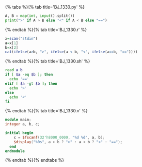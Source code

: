 {% tabs %}{% tab title='BJ_1330.py' %}

```py
A, B = map(int, input().split())
print(">" if A > B else "<" if A < B else "==")
```

{% endtab %}{% tab title='BJ_1330.r' %}

```r
x=scan("stdin")
a=x[1]
b=x[2]
cat(ifelse(a>b, ">", ifelse(a < b, "<", ifelse(a==b, "=="))))
```

{% endtab %}{% tab title='BJ_1330.sh' %}

```sh
read a b
if [ $a -eq $b ]; then
  echo '=='
elif [ $a -gt $b ]; then
  echo '>'
else
  echo '<'
fi
```

{% endtab %}{% tab title='BJ_1330.v' %}

```v
module main;
integer a, b, c;

initial begin
    c = $fscanf(32'h8000_0000, "%d %d", a, b);
    $display("%0s", a > b ? ">" : a < b ? "<" : "==");
  end
endmodule
```

{% endtab %}{% endtabs %}
